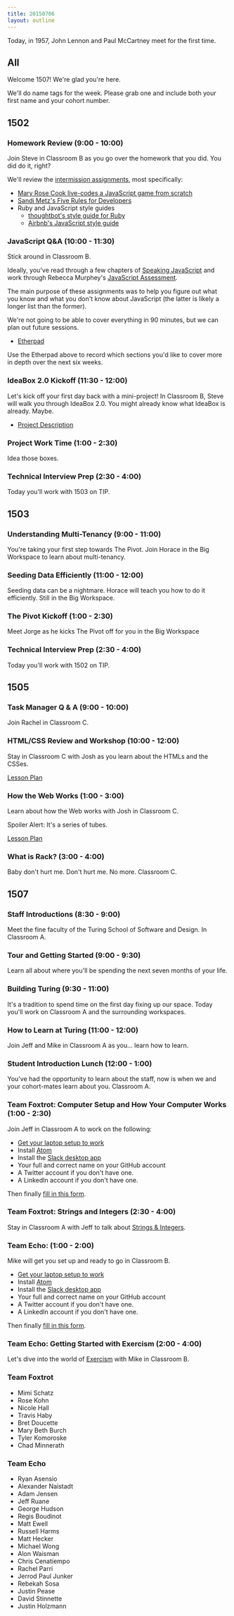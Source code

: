 ```yaml
---
title: 20150706
layout: outline
---
```


Today, in 1957, John Lennon and Paul McCartney meet for the first time.


## All

Welcome 1507! We're glad you're here.

We'll do name tags for the week. Please grab one and include both your first name and your cohort number.


## 1502

### Homework Review (9:00 - 10:00)

Join Steve in Classroom B as you go over the homework that you did. You did
do it, right?

We'll review the [intermission assignments](https://github.com/turingschool/intermission-assignments/blob/master/prep-for-module-4.markdown), most specifically:

* [Mary Rose Cook live-codes a JavaScript game from scratch][mrc]
* [Sandi Metz's Five Rules for Developers][sandi]
* Ruby and JavaScript style guides
  * [thoughtbot's style guide for Ruby][tbruby]
  * [Airbnb's JavaScript style guide][airbnbjs]

[mrc]: https://vimeo.com/105955605
[sandi]: http://robots.thoughtbot.com/sandi-metz-rules-for-developers
[tbruby]: https://github.com/thoughtbot/guides/tree/master/style/ruby
[airbnbjs]: https://github.com/airbnb/javascript

### JavaScript Q&A (10:00 - 11:30)

Stick around in Classroom B.

Ideally, you've read through a few chapters of [Speaking JavaScript](http://speakingjs.com/es5/) and work through Rebecca Murphey's [JavaScript Assessment][assess].

[assess]: https://github.com/rmurphey/js-assessment

The main purpose of these assignments was to help you figure out what you know and what you don't know about JavaScript (the latter is likely a longer list than the former).

We're not going to be able to cover everything in 90 minutes, but we can plan out future sessions.

* [Etherpad](https://etherpad.mozilla.org/js-assessment)

Use the Etherpad above to record which sections you'd like to cover more in depth over the next six weeks.

### IdeaBox 2.0 Kickoff (11:30 - 12:00)

Let's kick off your first day back with a mini-project! In Classroom B,
Steve will walk you through IdeaBox 2.0. You might already know what IdeaBox
is already. Maybe.

* [Project Description](https://github.com/JumpstartLab/curriculum/blob/4fdd6da8e2e431beeb77012e271de1eee90d5e07/source/projects/revenge_of_idea_box.markdown)

### Project Work Time (1:00 - 2:30)

Idea those boxes.

### Technical Interview Prep (2:30 - 4:00)

Today you'll work with 1503 on TIP.


## 1503

### Understanding Multi-Tenancy (9:00 - 11:00)

You're taking your first step towards The Pivot. Join Horace in the Big
Workspace to learn about multi-tenancy.

### Seeding Data Efficiently (11:00 - 12:00)

Seeding data can be a nightmare. Horace will teach you how to do it
efficiently. Still in the Big Workspace.

### The Pivot Kickoff (1:00 - 2:30)

Meet Jorge as he kicks The Pivot off for you in the Big Workspace

### Technical Interview Prep (2:30 - 4:00)

Today you'll work with 1502 on TIP.


## 1505

### Task Manager Q & A (9:00 - 10:00)

Join Rachel in Classroom C.

### HTML/CSS Review and Workshop (10:00 - 12:00)

Stay in Classroom C with Josh as you learn about the HTMLs and the CSSes.

[Lesson Plan](https://github.com/turingschool/lesson_plans/blob/master/ruby_02-web_applications_with_ruby/html_and_css_recap.markdown)

### How the Web Works (1:00 - 3:00)

Learn about how the Web works with Josh in Classroom C.

Spoiler Alert: It's a series of tubes.

[Lesson Plan](https://github.com/turingschool/lesson_plans/blob/master/ruby_02-web_applications_with_ruby/how_the_web_works.markdown)

### What is Rack? (3:00 - 4:00)

Baby don't hurt me. Don't hurt me. No more. Classroom C.


## 1507

### Staff Introductions (8:30 - 9:00)

Meet the fine faculty of the Turing School of Software and Design. In
Classroom A.

### Tour and Getting Started (9:00 - 9:30)

Learn all about where you'll be spending the next seven months of your life.

### Building Turing (9:30 - 11:00)

It's a tradition to spend time on the first day fixing up our space. Today you'll
work on Classroom A and the surrounding workspaces.

### How to Learn at Turing (11:00 - 12:00)

Join Jeff and Mike in Classroom A as you... learn how to learn.

### Student Introduction Lunch (12:00 - 1:00)

You've had the opportunity to learn about the staff, now is when we and your
cohort-mates learn about you. Classroom A.

### Team Foxtrot: Computer Setup and How Your Computer Works (1:00 - 2:30)

Join Jeff in Classroom A to work on the following:

* [Get your laptop setup to work](http://tutorials.jumpstartlab.com/topics/environment/environment.html)
* Install [Atom](http://atom.io)
* Install the [Slack desktop app](https://itunes.apple.com/us/app/slack/id803453959?mt=12)
* Your full and correct name on your GitHub account
* A Twitter account if you don't have one.
* A LinkedIn account if you don't have one.

Then finally [fill in this form](https://docs.google.com/forms/d/1KSt9ZFppCPeCfhaakI6nEkJ12lO6vknhnw2RWUJvwD8/viewform).

### Team Foxtrot: Strings and Integers (2:30 - 4:00)

Stay in Classroom A with Jeff to talk about [Strings & Integers](https://github.com/turingschool/lesson_plans/blob/master/ruby_01-object_oriented_programming_with_ruby/strings_and_integers.markdown).

### Team Echo: (1:00 - 2:00)

Mike will get you set up and ready to go in Classroom B.

* [Get your laptop setup to work](http://tutorials.jumpstartlab.com/topics/environment/environment.html)
* Install [Atom](http://atom.io)
* Install the [Slack desktop app](https://itunes.apple.com/us/app/slack/id803453959?mt=12)
* Your full and correct name on your GitHub account
* A Twitter account if you don't have one.
* A LinkedIn account if you don't have one.

Then finally [fill in this form](https://docs.google.com/forms/d/1KSt9ZFppCPeCfhaakI6nEkJ12lO6vknhnw2RWUJvwD8/viewform).

### Team Echo: Getting Started with Exercism (2:00 - 4:00)

Let's dive into the world of [Exercism](http://exercism.io) with Mike in
Classroom B.

### Team Foxtrot

* Mimi Schatz
* Rose Kohn
* Nicole Hall
* Travis Haby
* Bret Doucette
* Mary Beth Burch
* Tyler Komoroske
* Chad Minnerath

### Team Echo

* Ryan Asensio
* Alexander Naistadt
* Adam Jensen
* Jeff Ruane
* George Hudson
* Regis Boudinot
* Matt Ewell
* Russell Harms
* Matt Hecker
* Michael Wong
* Alon Waisman
* Chris Cenatiempo
* Rachel Parri
* Jerrod Paul Junker
* Rebekah Sosa
* Justin Pease
* David Stinnette
* Justin Holzmann